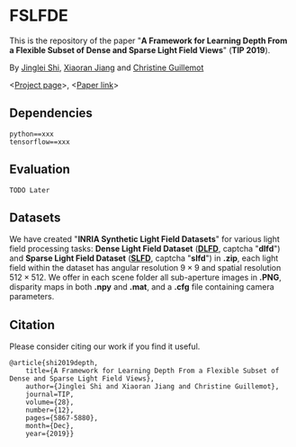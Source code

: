 # FSLFDE

This is the repository of the paper "__A Framework for Learning Depth From a Flexible Subset of Dense and Sparse Light Field Views__"  (__TIP 2019__).

By [Jinglei Shi](https://jingleishi.github.io/),  [Xiaoran Jiang](https://scholar.google.com/citations?hl=zh-CN&user=zvdY0EcAAAAJ&view_op=list_works&sortby=pubdate)  and  [Christine Guillemot](https://people.rennes.inria.fr/Christine.Guillemot/)

<[Project page](http://clim.inria.fr/research/FlexDepthEstim/index.html)>,   <[Paper link](https://ieeexplore.ieee.org/document/8743559)>

## Dependencies
```
python==xxx
tensorflow==xxx
```

## Evaluation
```
TODO Later
```

## Datasets
We have created "__INRIA Synthetic Light Field Datasets__" for various light field processing tasks: __Dense Light Field Dataset__ ([__DLFD__](https://pan.baidu.com/s/1tywF8hcgx4i5IDRQKIEV_A), captcha "__dlfd__") and __Sparse Light Field Dataset__ ([__SLFD__](https://pan.baidu.com/s/1jzFkTfJyx2XhkpF6nItoBQ), captcha "__slfd__") in __.zip__, each light field within the dataset has angular resolution $9 \times 9$ and spatial resolution $512 \times 512$. We offer in each scene folder all sub-aperture images in __.PNG__, disparity maps in both __.npy__ and __.mat__, and a __.cfg__ file containing camera parameters.


## Citation
Please consider citing our work if you find it useful.
```
@article{shi2019depth,
    title={A Framework for Learning Depth From a Flexible Subset of Dense and Sparse Light Field Views},
    author={Jinglei Shi and Xiaoran Jiang and Christine Guillemot},
    journal=TIP,
    volume={28},
    number={12},
    pages={5867-5880},
    month={Dec},
    year={2019}}
```
